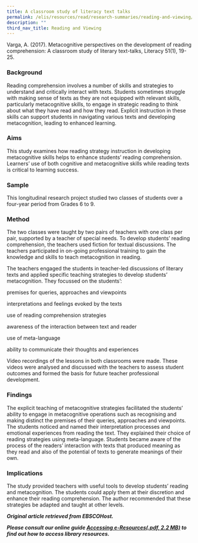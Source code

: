 ```yaml
---
title: A classroom study of literacy text talks
permalink: /elis/resources/read/research-summaries/reading-and-viewing/a-classroom-study-of-literary-text-talks/
description: ""
third_nav_title: Reading and Viewing
---
```


Varga, A. (2017). Metacognitive perspectives on the development of reading comprehension: A classroom study of literary text-talks, Literacy 51(1), 19-25.

### Background

Reading comprehension involves a number of skills and strategies to understand and critically interact with texts. Students sometimes struggle with making sense of texts as they are not equipped with relevant skills, particularly metacognitive skills, to engage in strategic reading to think about what they have read and how they read. Explicit instruction in these skills can support students in navigating various texts and developing metacognition, leading to enhanced learning.

### Aims

This study examines how reading strategy instruction in developing metacognitive skills helps to enhance students’ reading comprehension. Learners’ use of both cognitive and metacognitive skills while reading texts is critical to learning success.

### Sample

This longitudinal research project studied two classes of students over a four-year period from Grades 6 to 9.

### Method

The two classes were taught by two pairs of teachers with one class per pair, supported by a teacher of special needs. To develop students’ reading comprehension, the teachers used fiction for textual discussions. The teachers participated in on-going professional training to gain the knowledge and skills to teach metacognition in reading.

The teachers engaged the students in teacher-led discussions of literary texts and applied specific teaching strategies to develop students’ metacognition. They focussed on the students’:

premises for queries, approaches and viewpoints

interpretations and feelings evoked by the texts

use of reading comprehension strategies

awareness of the interaction between text and reader

use of meta-language

ability to communicate their thoughts and experiences

Video recordings of the lessons in both classrooms were made. These videos were analysed and discussed with the teachers to assess student outcomes and formed the basis for future teacher professional development.

### Findings

The explicit teaching of metacognitive strategies facilitated the students’ ability to engage in metacognitive operations such as recognising and making distinct the premises of their queries, approaches and viewpoints. The students noticed and named their interpretation processes and emotional experiences from reading the text. They explained their choice of reading strategies using meta-language. Students became aware of the process of the readers’ interaction with texts that produced meaning as they read and also of the potential of texts to generate meanings of their own.

### Implications

The study provided teachers with useful tools to develop students’ reading and metacognition. The students could apply them at their discretion and enhance their reading comprehension. The author recommended that these strategies be adapted and taught at other levels.


_**Original article retrieved from EBSCOHost.**_  

**_Please consult our online guide [Accessing e-Resources(.pdf, 2.2 MB)](https://academyofsingaporeteachers-moe-edu-sg-admin.cwp.sg/elis/resources/read/research-summaries/reading-and-viewing/18e45074-6b1b-4ac7-811f-1a8da16c4f81 "Accessing e-Resources") to find out how to access library resources._**